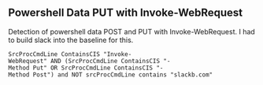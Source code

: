 ## Powershell Data PUT with Invoke-WebRequest

Detection of powershell data POST and PUT with Invoke-WebRequest. I had to build slack into the baseline for this.

```
SrcProcCmdLine ContainsCIS "Invoke-WebRequest" AND (SrcProcCmdLine ContainsCIS "-Method Put" OR SrcProcCmdLine ContainsCIS "-Method Post") and NOT srcProcCmdLine contains "slackb.com"
```
